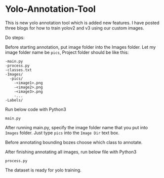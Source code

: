 # Yolo-Annotation-Tool

This is new yolo annotation tool which is added new features. I have posted three blogs for how to train yolov2 and v3 using our custom images.


Do steps:

Before starting annotation, put image folder into the Images folder. Let my image folder name be `pics`, Project folder should be like this:
```
-main.py
-process.py
-classes.txt
-Images/
  -pics/
    -<image1>.png
    -<image2>.png
    -<image3>.png
    -...
-Labels/
```

Run below code with Python3
```
main.py
```

After running main.py, specify the image folder name that you put into `Images` folder. Just type `pics` into the `Image Dir` text box.

Before annotating bounding bozes choose which class to annotate.

After finishing annotating all images, run below file with Python3

```
process.py
```

The dataset is ready for yolo training.
